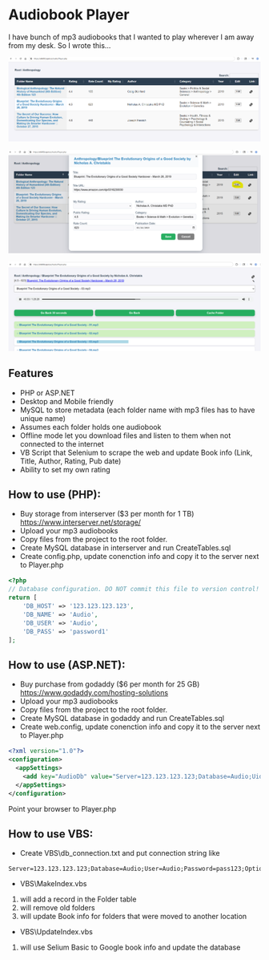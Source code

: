 # Audiobook Player

I have bunch of mp3 audiobooks that I wanted to play wherever I am away from my desk.  So I wrote this...

![](img/folders.png)

![](img/props.png)

![](img/play.png)

## Features
- PHP or ASP.NET
- Desktop and Mobile friendly
- MySQL to store metadata (each folder name with mp3 files has to have unique name)
- Assumes each folder holds one audiobook
- Offline mode let you download files and listen to them when not connected to the internet
- VB Script that Selenium  to scrape the web and update Book info (Link, Title, Author, Rating, Pub date)
- Ability to set my own rating

## How to use (PHP):
- Buy storage from interserver ($3 per month for 1 TB) https://www.interserver.net/storage/
- Upload your mp3 audiobooks
- Copy files from the project to the root folder.
- Create MySQL database in interserver and run CreateTables.sql
- Create config.php, update conenction info and copy it to the server next to Player.php

```PHP
<?php
// Database configuration. DO NOT commit this file to version control!
return [
    'DB_HOST' => '123.123.123.123',
    'DB_NAME' => 'Audio',
    'DB_USER' => 'Audio',
    'DB_PASS' => 'password1'
];
```

## How to use (ASP.NET):
- Buy purchase from godaddy ($6 per month for 25 GB) https://www.godaddy.com/hosting-solutions
- Upload your mp3 audiobooks
- Copy files from the project to the root folder.
- Create MySQL database in godaddy and run CreateTables.sql
- Create web.config, update conenction info and copy it to the server next to Player.php

```XML
<?xml version="1.0"?>
<configuration>
  <appSettings>
    <add key="AudioDb" value="Server=123.123.123.123;Database=Audio;Uid=Audio;Pwd=pass1;" />
  </appSettings>  
</configuration>
```

Point your browser to Player.php

## How to use VBS:
- Create VBS\db_connection.txt and put connection string like

```
Server=123.123.123.123;Database=Audio;User=Audio;Password=pass123;Option=3;
```

- VBS\MakeIndex.vbs 
1. will add a record in the Folder table
2. will remove old folders
3. will update Book info for folders that were moved to another location

- VBS\UpdateIndex.vbs
1. will use Selium Basic to Google book info and update the database
